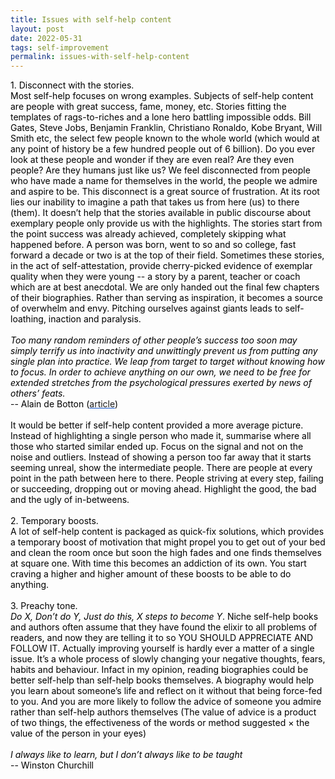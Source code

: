```yaml
---
title: Issues with self-help content
layout: post
date: 2022-05-31
tags: self-improvement
permalink: issues-with-self-help-content
---
```

<p style="color: rgb(26, 26, 26)" class="body"><span style="color: rgb(0, 0, 0);  font-weight: 400">1. Disconnect with the stories.</span><span><br></span><span style="color: rgb(0, 0, 0);  font-weight: 400">Most self-help focuses on wrong examples. Subjects of self-help content are people with great success, fame, money, etc. Stories fitting the templates of rags-to-riches and a lone hero battling impossible odds. Bill Gates, Steve Jobs, Benjamin Franklin, Christiano Ronaldo, Kobe Bryant, Will Smith etc, the select few people known to the whole world (which would at any point of history be a few hundred people out of 6 billion). Do you ever look at these people and wonder if they are even real? Are they even people? Are they humans just like us? We feel disconnected from people who have made a name for themselves in the world, the people we admire and aspire to be. This disconnect is a great source of frustration. At its root lies our inability to imagine a path that takes us from here (us) to there (them). It doesn’t help that the stories available in public discourse about exemplary people only provide us with the highlights. The stories start from the point success was already achieved, completely skipping what happened before. A person was born, went to so and so college, fast forward a decade or two is at the top of their field. Sometimes these stories, in the act of self-attestation, provide cherry-picked evidence of exemplar quality when they were young -- a story by a parent, teacher or coach which are at best anecdotal. We are only handed out the final few chapters of their biographies. Rather than serving as inspiration, it becomes a source of overwhelm and envy. Pitching ourselves against giants leads to self-loathing, inaction and paralysis.</span><span><br><br></span><span style="color: rgb(0, 0, 0);  font-weight: 400"><em>Too many random reminders of other people’s success too soon may simply terrify us into inactivity and unwittingly prevent us from putting any single plan into practice. We leap from target to target without knowing how to focus. In order to achieve anything on our own, we need to be free for extended stretches from the psychological pressures exerted by news of others’ feats.</em></span><span><br></span><span style="color: rgb(0, 0, 0);  font-weight: 400">-- Alain de Botton (</span><span style="color: rgb(17, 85, 204);  font-weight: 400"><u><a target="_blank" href="https://www.theschooloflife.com/article/what-to-do-about-the-envy-were-all-quietly-dying-from-inside/" style="text-decoration: none">article</a></u></span><span style="color: rgb(0, 0, 0);  font-weight: 400">)</span><span><br><br></span><span style="color: rgb(0, 0, 0);  font-weight: 400">It would be better if self-help content provided a more average picture. Instead of highlighting a single person who made it, summarise where all those who started similar ended up. Focus on the signal and not on the noise and outliers. Instead of showing a person too far away that it starts seeming unreal, show the intermediate people. There are people at every point in the path between here to there. People striving at every step, failing or succeeding, dropping out or moving ahead. Highlight the good, the bad and the ugly of in-betweens.</span><span><br><br></span><span style="color: rgb(0, 0, 0);  font-weight: 400">2. Temporary boosts.</span><span><br></span><span style="color: rgb(0, 0, 0);  font-weight: 400">A lot of self-help content is packaged as quick-fix solutions, which provides a temporary boost of motivation that might propel you to get out of your bed and clean the room once but soon the high fades and one finds themselves at square one. With time this becomes an addiction of its own. You start craving a higher and higher amount of these boosts to be able to do anything.</span><span><br><br></span><span style="color: rgb(0, 0, 0);  font-weight: 400">3. Preachy tone.</span><span><br></span><span style="color: rgb(0, 0, 0);  font-weight: 400"><em>Do X, Don’t do Y, Just do this, X steps to become Y</em>. Niche self-help books and authors often assume that they have found the elixir to all problems of readers, and now they are telling it to so YOU SHOULD APPRECIATE AND FOLLOW IT. Actually improving yourself is hardly ever a matter of a single issue. It’s a whole process of slowly changing your negative thoughts, fears, habits and behaviour. Infact in my opinion, reading biographies could be better self-help than self-help books themselves. A biography would help you learn about someone’s life and reflect on it without that being force-fed to you. And you are more likely to follow the advice of someone you admire rather than self-help authors themselves (The value of advice is a product of two things, the effectiveness of the words or method suggested × the value of the person in your eyes)</span><span><br><br></span><span style="color: rgb(0, 0, 0);  font-weight: 400"><em>I always like to learn, but I don’t always like to be taught</em></span><span><br></span><span style="color: rgb(0, 0, 0);  font-weight: 400">-- Winston Churchill</span></p>